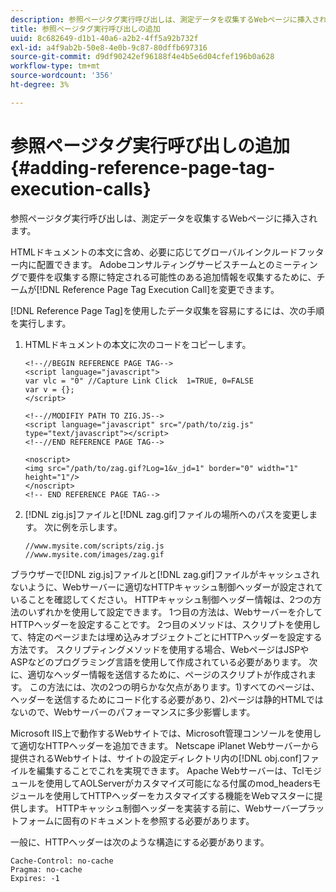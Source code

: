 ```yaml
---
description: 参照ページタグ実行呼び出しは、測定データを収集するWebページに挿入されます。
title: 参照ページタグ実行呼び出しの追加
uuid: 8c682649-d1b1-40a6-a2b2-4ff5a92b732f
exl-id: a4f9ab2b-50e8-4e0b-9c87-80dffb697316
source-git-commit: d9df90242ef96188f4e4b5e6d04cfef196b0a628
workflow-type: tm+mt
source-wordcount: '356'
ht-degree: 3%

---
```


# 参照ページタグ実行呼び出しの追加{#adding-reference-page-tag-execution-calls}

参照ページタグ実行呼び出しは、測定データを収集するWebページに挿入されます。

HTMLドキュメントの本文に含め、必要に応じてグローバルインクルードフッター内に配置できます。 Adobeコンサルティングサービスチームとのミーティングで要件を収集する際に特定される可能性のある追加情報を収集するために、チームが[!DNL Reference Page Tag Execution Call]を変更できます。

[!DNL Reference Page Tag]を使用したデータ収集を容易にするには、次の手順を実行します。

1. HTMLドキュメントの本文に次のコードをコピーします。

   ```
   <!--//BEGIN REFERENCE PAGE TAG--> 
   <script language="javascript"> 
   var vlc = "0" //Capture Link Click  1=TRUE, 0=FALSE 
   var v = {}; 
   </script> 
   
   <!--//MODIFIY PATH TO ZIG.JS--> 
   <script language="javascript" src="/path/to/zig.js" type="text/javascript"></script> 
   <!--//END REFERENCE PAGE TAG--> 
   
   <noscript> 
   <img src="/path/to/zag.gif?Log=1&v_jd=1" border="0" width="1" height="1"/> 
   </noscript> 
   <!-- END REFERENCE PAGE TAG-->
   ```

1. [!DNL zig.js]ファイルと[!DNL zag.gif]ファイルの場所へのパスを変更します。 次に例を示します。

   ```
   //www.mysite.com/scripts/zig.js 
   //www.mysite.com/images/zag.gif 
   ```

ブラウザーで[!DNL zig.js]ファイルと[!DNL zag.gif]ファイルがキャッシュされないように、Webサーバーに適切なHTTPキャッシュ制御ヘッダーが設定されていることを確認してください。 HTTPキャッシュ制御ヘッダー情報は、2つの方法のいずれかを使用して設定できます。 1つ目の方法は、Webサーバーを介してHTTPヘッダーを設定することです。 2つ目のメソッドは、スクリプトを使用して、特定のページまたは埋め込みオブジェクトごとにHTTPヘッダーを設定する方法です。 スクリプティングメソッドを使用する場合、WebページはJSPやASPなどのプログラミング言語を使用して作成されている必要があります。 次に、適切なヘッダー情報を送信するために、ページのスクリプトが作成されます。 この方法には、次の2つの明らかな欠点があります。1)すべてのページは、ヘッダーを送信するためにコード化する必要があり、2)ページは静的HTMLではないので、Webサーバーのパフォーマンスに多少影響します。

Microsoft IIS上で動作するWebサイトでは、Microsoft管理コンソールを使用して適切なHTTPヘッダーを追加できます。 Netscape iPlanet Webサーバーから提供されるWebサイトは、サイトの設定ディレクトリ内の[!DNL obj.conf]ファイルを編集することでこれを実現できます。 Apache Webサーバーは、Tclモジュールを使用してAOLServerがカスタマイズ可能になる付属のmod_headersモジュールを使用してHTTPヘッダーをカスタマイズする機能をWebマスターに提供します。 HTTPキャッシュ制御ヘッダーを実装する前に、Webサーバープラットフォームに固有のドキュメントを参照する必要があります。

一般に、HTTPヘッダーは次のような構造にする必要があります。

```
Cache-Control: no-cache 
Pragma: no-cache 
Expires: -1
```
